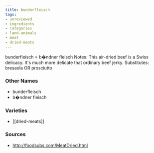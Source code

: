 ```yaml
---
title: bunderfleisch
tags:
- unreviewed
- ingredients
- categories
- land-animals
- meat
- dried-meats
---
```

bunderfleisch = b�ndner fleisch Notes: This air-dried beef is a Swiss delicacy. It's much more delicate that ordinary beef jerky. Substitutes: bresaola OR prosciutto

### Other Names

* bunderfleisch
* b�ndner fleisch

### Varieties

* [[dried-meats]]

### Sources
* http://foodsubs.com/MeatDried.html
